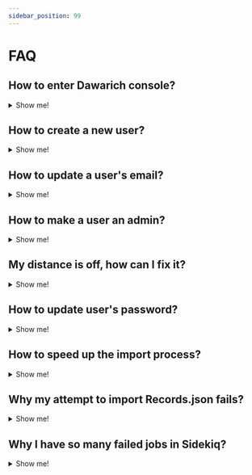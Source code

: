 ```yaml
---
sidebar_position: 99
---
```


# FAQ


## How to enter Dawarich console?
<details>
  <summary>Show me!</summary>

  Dawarich built using [Ruby on Rails](https://rubyonrails.org/), so you can use the Rails console to interact with the application. To enter the console, run the following on your server:

  ```bash
  docker exec -it dawarich_app /bin/sh
  bin/rails console
  ```
</details>

## How to create a new user?

<details>
  <summary>Show me!</summary>

  Sign in as an admin and go to the Settings ->Users page. Click on the "Add new user" button and fill in the form.
</details>

## How to update a user's email?

<details>
  <summary>Show me!</summary>

  To update a user's email, you can use the Rails console. First, enter the console as described in the ["How to enter Dawarich console?"](#how-to-enter-dawarich-console). Then, run the following command:

  ```ruby
  User.find_by(email: 'user@example.com').update(email: 'new_email@example.com')
  ```
</details>

## How to make a user an admin?

<details>
  <summary>Show me!</summary>

  To make a user an admin, you can use the Rails console. First, enter the console as described in the ["How to enter Dawarich console?"](#how-to-enter-dawarich-console). Then, run the following command:

  ```ruby
  User.find_by(email: 'user@example.com').update(admin: true)
  ```
</details>

## My distance is off, how can I fix it?

<details>
  <summary>Show me!</summary>

  If you find that the distance in your stats is off, it might indicate a problem either in your data or in the importing process.

  In either case, what you want to look for are the points with coordinates `0,0`. These are the points that Dawarich couldn't process correctly. You can find them by running the following command in the Rails console:

  ```ruby
  # Getting all points with coordinates 0,0
  points = Point.where(latitude: 0, longitude: 0)

  # showing amount of such points
  points.size
  ```

  If there are any points with coordinates `0,0`, you can safely delete them by running:

  ```ruby
  points.destroy_all
  ```

  If you find points such as this, it would be great if you could open an issue on the [GitHub repository](https://github.com/Freika/dawarich/issues) with your import file structure (you can alter your real coordinates, of course) so we can investigate the issue further.
</details>

## How to update user's password?

<details>
  <summary>Show me!</summary>

  To update a user's password, you can use the Rails console. First, enter the console as described in the ["How to enter Dawarich console?"](#how-to-enter-dawarich-console). Then, run the following command:

  ```ruby
  User.find_by(email: 'user@example.com').update(password: 'new_password', password_confirmation: 'new_password')
  ```
</details>

## How to speed up the import process?

<details>
  <summary>Show me!</summary>

  If you have a large import file, you might want to speed up the import process. You can do this by increasing the number of Sidekiq workers. To do this, you can update your `docker-compose.yml` file to include multiple instances of the `sidekiq` service, basically, having copies of an original one under different names. Here's an example of how you can do this:

  ```yaml
  services:
    dawarich_app:
      ...
    dawarich_sidekiq:
      ...
    // highlight-start
    dawarich_sidekiq_1:
    image: freikin/dawarich:latest
    container_name: dawarich_sidekiq
    volumes:
      - gem_cache:/usr/local/bundle/gems
      - public:/var/app/public
      ...
    depends_on:
      - dawarich_db
      - dawarich_redis
      - dawarich_app
    dawarich_sidekiq_2:
    image: freikin/dawarich:latest
    container_name: dawarich_sidekiq
    volumes:
      - gem_cache:/usr/local/bundle/gems
      - public:/var/app/public
      ...
    depends_on:
      - dawarich_db
      - dawarich_redis
      - dawarich_app
    dawarich_sidekiq_N:
    image: freikin/dawarich:latest
    container_name: dawarich_sidekiq
    volumes:
      - gem_cache:/usr/local/bundle/gems
      - public:/var/app/public
      ...
    depends_on:
      - dawarich_db
      - dawarich_redis
      - dawarich_app
    // highlight-end
  ```

  Note, that additional Sidekiq containers are named `dawarich_sidekiq_2`, `dawarich_sidekiq_N`, etc. You can have as many as you need. You can scale them down when your import is completed. It's imortant to remember that the more workers you have, the more resources they will consume, and connecting to the database might become a bottleneck.

</details>

## Why my attempt to import Records.json fails?

<details>
  <summary>Show me!</summary>

  The `Records.json` file you getting with you Google Takeout is usually a big one, and importing it might take a while. If you're getting an error that ends with `Killed`, it means that the process was killed by the system because it consumed too much memory. The solution would be to allocate more memory to the Docker container. You can do this by updating the `docker-compose.yml`:

  ```yaml
  services:
    dawarich_app:
      ...
    dawarich_sidekiq:
      ...
    dawarich_db:
      ...
    dawarich_redis:
      ...
    // highlight-start
    dawarich_app:
      ...
      resources:
        limits:
          cpus: '0.001'
          memory: 5G
      ...
    // highlight-end
  ```

  Also, you can try splitting your `Records.json` file into smaller parts and importing them one by one. This way, you can avoid the memory issue. Here you can find a [script](https://github.com/Freika/dawarich/issues/142#issuecomment-2268865499) that can help you with splitting the file.

</details>

## Why I have so many failed jobs in Sidekiq?

<details>
  <summary>Show me!</summary>

  If your import process finished successfully, you have nothing to worry about. Failed jobs in Sidekiq are usually the a failed attempt of Reverse Geocoding, so you can safely ignore them. This happens when API limit is reached.

  By default, Dawarich uses [Nominatim](https://nominatim.openstreetmap.org/) which limits the number of requests per second. Your options are to wait for a while and try again, or to set up your own instance of reverse geocoding service. You can find more information on how to do this in the [Reverse Geocoding](https://dawarich.app/docs/tutorials/reverse-geocoding#setting-up-your-own-reverse-geocoding-service) section of the documentation.

</details>
